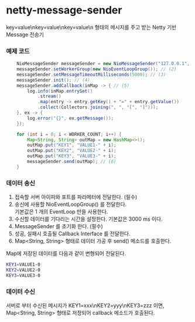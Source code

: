 # netty-message-sender

key=value\nkey=value\nkey=value\n 형태의 메시지를 주고 받는 Netty 기반 Message 전송기

### 예제 코드
```java
	NioMessageSender messageSender = new NioMessageSender("127.0.0.1", 9001); // (1)
	messageSender.setWorkerGroup(new NioEventLoopGroup()); // (2)
	messageSender.setMessageTimeoutMilliseconds(5000); // (3)
    messageSender.init(); // (4)
	messageSender.addCallback(inMap -> { // (5)
		log.info(inMap.entrySet()
			.stream()
			.map(entry -> entry.getKey() + "=" + entry.getValue())
			.collect(Collectors.joining(", ", "[", "]")));
	}, ex -> {
		log.error("{}", ex.getMessage());
	});

	for (int i = 0; i < WORKER_COUNT; i++) {
		Map<String, String> outMap = new HashMap<>();
		outMap.put("KEY1", "VALUE1-" + i);
		outMap.put("KEY2", "VALUE2-" + i);
		outMap.put("KEY3", "VALUE3-" + i);
		messageSender.send(outMap); // (6)
	}
```

### 데이터 송신
1. 접속할 서버 아이피와 포트를 파라메터에 전달한다. (필수)
2. 송신에 사용할 NioEventLoopGroup() 를 전달한다. <br>기본값은 1 개의 EventLoop 만을 사용한다.
3. 수신할 데이터를 기다리는 시간을 설정한다. 기본값은 3000 ms 이다.
4. MessageSender 를 초기화 한다. (필수)
5. 성공, 실패시 호출될 Callback Interface 를 전달한다.
6. Map<String, String> 형태로 데이터 가공 후 send() 메소드를 호출한다.

Map에 저장된 데이터를 다음과 같이 변형되어 전달된다.
```sh
KEY1=VALUE1-0
KEY2=VALUE2-0
KEY3=VALUE3-0
```

### 데이터 수신
서버로 부터 수신된 메시지가 KEY1=xxx\nKEY2=yyy\nKEY3=zzz 이면, Map<String, String> 형태로 저장되어 callback 메소드가 호출된다.
